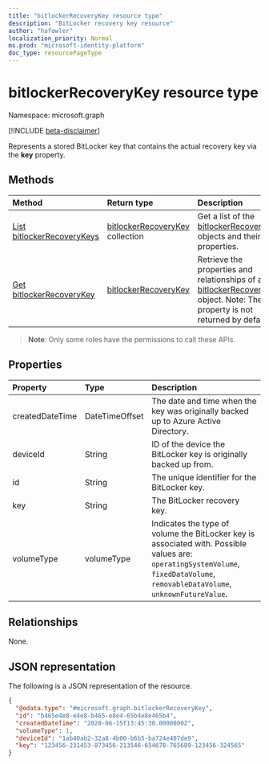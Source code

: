 ```yaml
---
title: "bitlockerRecoveryKey resource type"
description: "BitLocker recovery key resource"
author: "hafowler"
localization_priority: Normal
ms.prod: "microsoft-identity-platform"
doc_type: resourcePageType
---
```


# bitlockerRecoveryKey resource type

Namespace: microsoft.graph

[!INCLUDE [beta-disclaimer](../../includes/beta-disclaimer.md)]

Represents a stored BitLocker key that contains the actual recovery key via the **key** property.

## Methods
|Method|Return type|Description|
|:---|:---|:---|
|[List bitlockerRecoveryKeys](../api/bitlockerrecoverykey-list.md)|[bitlockerRecoveryKey](../resources/bitlockerrecoverykey.md) collection|Get a list of the [bitlockerRecoveryKey](../resources/bitlockerrecoverykey.md) objects and their properties.|
|[Get bitlockerRecoveryKey](../api/bitlockerrecoverykey-get.md)|[bitlockerRecoveryKey](../resources/bitlockerrecoverykey.md)|Retrieve the properties and relationships of a [bitlockerRecoveryKey](../resources/bitlockerrecoverykey.md) object. Note: The **key** property is not returned by default.|

> **Note**: Only some roles have the permissions to call these APIs.

## Properties
|Property|Type|Description|
|:---|:---|:---|
|createdDateTime|DateTimeOffset|The date and time when the key was originally backed up to Azure Active Directory.|
|deviceId|String|ID of the device the BitLocker key is originally backed up from.|
|id|String|The unique identifier for the BitLocker key.|
|key|String|The BitLocker recovery key.|
|volumeType|volumeType|Indicates the type of volume the BitLocker key is associated with. Possible values are: `operatingSystemVolume`, `fixedDataVolume`, `removableDataVolume`, `unknownFutureValue`.|

## Relationships
None.

## JSON representation
The following is a JSON representation of the resource.
<!-- {
  "blockType": "resource",
  "keyProperty": "id",
  "@odata.type": "microsoft.graph.bitlockerRecoveryKey",
  "baseType": "microsoft.graph.entity",
  "openType": false
}
-->
``` json
{
  "@odata.type": "#microsoft.graph.bitlockerRecoveryKey",
  "id": "b465e4e8-e4e8-b465-e8e4-65b4e8e465b4",
  "createdDateTime": "2020-06-15T13:45:30.0000000Z",
  "volumeType": 1,
  "deviceId": "1ab40ab2-32a8-4b00-b6b5-ba724e407de9",
  "key": "123456-231453-873456-213546-654678-765689-123456-324565"
}
```

